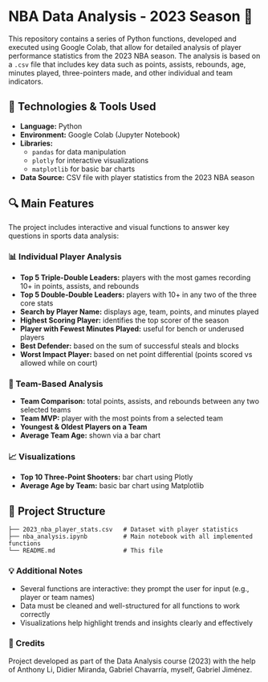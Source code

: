 # NBA Data Analysis - 2023 Season 🏀

This repository contains a series of Python functions, developed and executed using Google Colab, that allow for detailed analysis of player performance statistics from the 2023 NBA season. The analysis is based on a `.csv` file that includes key data such as points, assists, rebounds, age, minutes played, three-pointers made, and other individual and team indicators.

## 📌 Technologies & Tools Used

- **Language:** Python  
- **Environment:** Google Colab (Jupyter Notebook)  
- **Libraries:**  
  - `pandas` for data manipulation  
  - `plotly` for interactive visualizations  
  - `matplotlib` for basic bar charts  
- **Data Source:** CSV file with player statistics from the 2023 NBA season

## 🔍 Main Features

The project includes interactive and visual functions to answer key questions in sports data analysis:

### 📊 Individual Player Analysis

- **Top 5 Triple-Double Leaders:** players with the most games recording 10+ in points, assists, and rebounds  
- **Top 5 Double-Double Leaders:** players with 10+ in any two of the three core stats  
- **Search by Player Name:** displays age, team, points, and minutes played  
- **Highest Scoring Player:** identifies the top scorer of the season  
- **Player with Fewest Minutes Played:** useful for bench or underused players  
- **Best Defender:** based on the sum of successful steals and blocks  
- **Worst Impact Player:** based on net point differential (points scored vs allowed while on court)

### 🏀 Team-Based Analysis

- **Team Comparison:** total points, assists, and rebounds between any two selected teams  
- **Team MVP:** player with the most points from a selected team  
- **Youngest & Oldest Players on a Team**  
- **Average Team Age:** shown via a bar chart

### 📈 Visualizations

- **Top 10 Three-Point Shooters:** bar chart using Plotly  
- **Average Age by Team:** basic bar chart using Matplotlib

## 📁 Project Structure
```
├── 2023_nba_player_stats.csv   # Dataset with player statistics
├── nba_analysis.ipynb          # Main notebook with all implemented functions
└── README.md                   # This file
```
### 💡 Additional Notes
- Several functions are interactive: they prompt the user for input (e.g., player or team names)
- Data must be cleaned and well-structured for all functions to work correctly
- Visualizations help highlight trends and insights clearly and effectively


### 🤝 Credits
Project developed as part of the Data Analysis course (2023) with the help of Anthony Li, Didier Miranda, Gabriel Chavarría, myself, Gabriel Jiménez.

